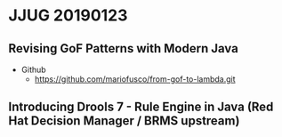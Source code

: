 # JJUG 20190123

## Revising GoF Patterns with Modern Java

- Github
  - <https://github.com/mariofusco/from-gof-to-lambda.git>

## Introducing Drools 7 - Rule Engine in Java (Red Hat Decision Manager / BRMS upstream)

